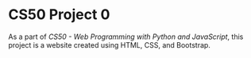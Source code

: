 # CS50 Project 0

As a part of *CS50 - Web Programming with Python and JavaScript*, this project is a website created using HTML, CSS, and Bootstrap. 
